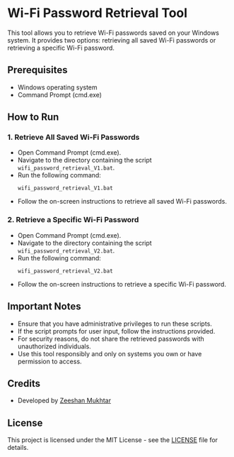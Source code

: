 # Wi-Fi Password Retrieval Tool

This tool allows you to retrieve Wi-Fi passwords saved on your Windows system. It provides two options: retrieving all saved Wi-Fi passwords or retrieving a specific Wi-Fi password.

## Prerequisites

- Windows operating system
- Command Prompt (cmd.exe)

## How to Run

### 1. Retrieve All Saved Wi-Fi Passwords

- Open Command Prompt (cmd.exe).
- Navigate to the directory containing the script `wifi_password_retrieval_V1.bat`.
- Run the following command:
  ```
  wifi_password_retrieval_V1.bat
  ```
- Follow the on-screen instructions to retrieve all saved Wi-Fi passwords.

### 2. Retrieve a Specific Wi-Fi Password

- Open Command Prompt (cmd.exe).
- Navigate to the directory containing the script `wifi_password_retrieval_V2.bat`.
- Run the following command:
  ```
  wifi_password_retrieval_V2.bat
  ```
- Follow the on-screen instructions to retrieve a specific Wi-Fi password.

## Important Notes

- Ensure that you have administrative privileges to run these scripts.
- If the script prompts for user input, follow the instructions provided.
- For security reasons, do not share the retrieved passwords with unauthorized individuals.
- Use this tool responsibly and only on systems you own or have permission to access.

## Credits

- Developed by [Zeeshan Mukhtar](https://github.com/zeeshanMukhtar1/)

## License

This project is licensed under the MIT License - see the [LICENSE](LICENSE) file for details.
